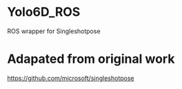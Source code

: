 # Yolo6D_ROS
ROS wrapper for Singleshotpose

# Adapated from original work
https://github.com/microsoft/singleshotpose
